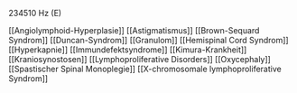 234510 Hz (E)

[[Angiolymphoid-Hyperplasie]]
[[Astigmatismus]]
[[Brown-Sequard Syndrom]]
[[Duncan-Syndrom]]
[[Granulom]]
[[Hemispinal Cord Syndrom]]
[[Hyperkapnie]]
[[Immundefektsyndrome]]
[[Kimura-Krankheit]]
[[Kraniosynostosen]]
[[Lymphoproliferative Disorders]]
[[Oxycephaly]]
[[Spastischer Spinal Monoplegie]]
[[X-chromosomale lymphoproliferative Syndrom]]